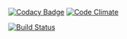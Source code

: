 [![Codacy Badge](https://api.codacy.com/project/badge/ec942a83ce0f431d9f2a9bc0abada3b3)](https://www.codacy.com/app/lewisgoddard/puff-core)
[![Code Climate](https://codeclimate.com/github/eustasy/puff-core/badges/gpa.svg)](https://codeclimate.com/github/eustasy/puff-core)
<!--[![Test Coverage](https://codeclimate.com/github/eustasy/puff-core/badges/coverage.svg)](https://codeclimate.com/github/eustasy/puff-core/coverage)-->
[![Build Status](https://travis-ci.org/eustasy/puff-core.svg?branch=master)](https://travis-ci.org/eustasy/puff-core)

